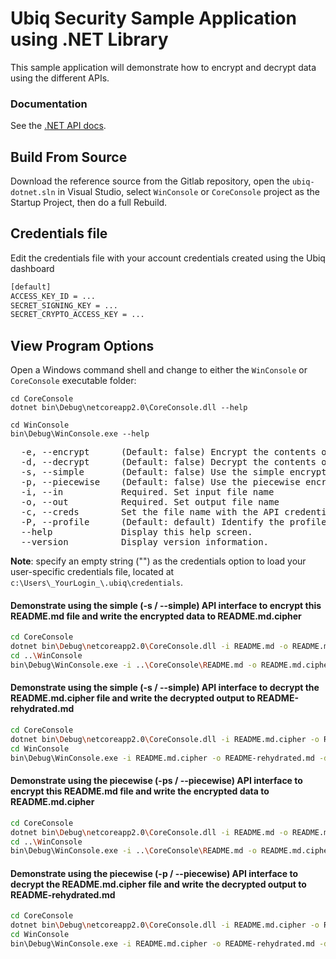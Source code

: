 # Ubiq Security Sample Application using .NET Library


This sample application will demonstrate how to encrypt and decrypt data using 
the different APIs.


### Documentation

See the [.NET API docs](https://dev.ubiqsecurity.com/docs/api).

## Build From Source

Download the reference source from the Gitlab repository, open the ```ubiq-dotnet.sln``` in Visual Studio,
select ```WinConsole``` or ```CoreConsole``` project as the Startup Project, then do a full Rebuild.

## Credentials file

Edit the credentials file with your account credentials created using the Ubiq dashboard

```sh
[default]
ACCESS_KEY_ID = ...  
SECRET_SIGNING_KEY = ...  
SECRET_CRYPTO_ACCESS_KEY = ...  
```



## View Program Options

Open a Windows command shell and change to either the ```WinConsole``` or ```CoreConsole``` executable folder:

```
cd CoreConsole
dotnet bin\Debug\netcoreapp2.0\CoreConsole.dll --help
```

```
cd WinConsole
bin\Debug\WinConsole.exe --help
```

<pre>
  -e, --encrypt      (Default: false) Encrypt the contents of the input file and write the results to output file
  -d, --decrypt      (Default: false) Decrypt the contents of the input file and write the results to output file
  -s, --simple       (Default: false) Use the simple encryption / decryption interfaces
  -p, --piecewise    (Default: false) Use the piecewise encryption / decryption interfaces
  -i, --in           Required. Set input file name
  -o, --out          Required. Set output file name
  -c, --creds        Set the file name with the API credentials
  -P, --profile      (Default: default) Identify the profile within the credentials file
  --help             Display this help screen.
  --version          Display version information.
</pre>

**Note**: specify an empty string ("") as the credentials option to load your user-specific credentials file, located at ```c:\Users\_YourLogin_\.ubiq\credentials```.

#### Demonstrate using the simple (-s / --simple) API interface to encrypt this README.md file and write the encrypted data to README.md.cipher

```sh
cd CoreConsole
dotnet bin\Debug\netcoreapp2.0\CoreConsole.dll -i README.md -o README.md.cipher -e -s -c "" 
cd ..\WinConsole
bin\Debug\WinConsole.exe -i ..\CoreConsole\README.md -o README.md.cipher -e -s -c "" 
```

#### Demonstrate using the simple (-s / --simple) API interface to decrypt the README.md.cipher file and write the decrypted output to README-rehydrated.md

```sh
cd CoreConsole
dotnet bin\Debug\netcoreapp2.0\CoreConsole.dll -i README.md.cipher -o README-rehydrated.md -d -s -c "" 
cd WinConsole
bin\Debug\WinConsole.exe -i README.md.cipher -o README-rehydrated.md -d -s -c "" 
```

#### Demonstrate using the piecewise (-ps / --piecewise) API interface to encrypt this README.md file and write the encrypted data to README.md.cipher

```sh
cd CoreConsole
dotnet bin\Debug\netcoreapp2.0\CoreConsole.dll -i README.md -o README.md.cipher -e -p -c "" 
cd ..\WinConsole
bin\Debug\WinConsole.exe -i ..\CoreConsole\README.md -o README.md.cipher -e -p -c "" 
```

#### Demonstrate using the piecewise (-p / --piecewise) API interface to decrypt the README.md.cipher file and write the decrypted output to README-rehydrated.md

```sh
cd CoreConsole
dotnet bin\Debug\netcoreapp2.0\CoreConsole.dll -i README.md.cipher -o README-rehydrated.md -d -p -c "" 
cd WinConsole
bin\Debug\WinConsole.exe -i README.md.cipher -o README-rehydrated.md -d -p -c "" 
```

